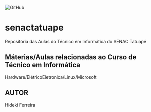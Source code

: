![GitHub](https://img.shields.io/github/license/hidekibtw/senactatuape)

# senactatuape
Repositória das Aulas do Técnico em Informática do SENAC Tatuapé
## Máterias/Aulas relacionadas ao Curso de Técnico em Informática
Hardware/ElétricoEletronica/Linux/Microsoft
## AUTOR
Hideki Ferreira
